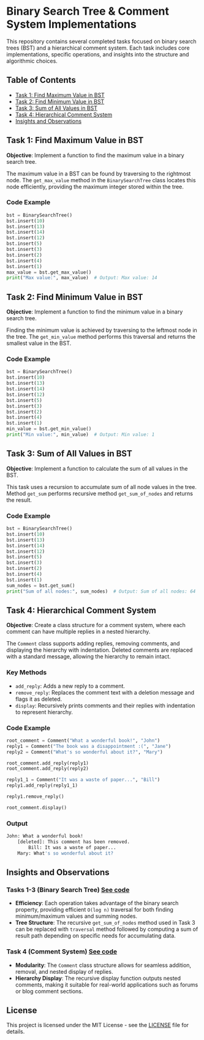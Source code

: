 # Binary Search Tree & Comment System Implementations

This repository contains several completed tasks focused on binary search trees (BST) and a hierarchical comment system. Each task includes core implementations, specific operations, and insights into the structure and algorithmic choices.

## Table of Contents

- [Task 1: Find Maximum Value in BST](#task-1-find-maximum-value-in-bst)
- [Task 2: Find Minimum Value in BST](#task-2-find-minimum-value-in-bst)
- [Task 3: Sum of All Values in BST](#task-3-sum-of-all-values-in-bst)
- [Task 4: Hierarchical Comment System](#task-4-hierarchical-comment-system)
- [Insights and Observations](#insights-and-observations)

## Task 1: Find Maximum Value in BST

**Objective**: Implement a function to find the maximum value in a binary search tree.

The maximum value in a BST can be found by traversing to the rightmost node. The `get_max_value` method in the `BinarySearchTree` class locates this node efficiently, providing the maximum integer stored within the tree.

### Code Example

```python
bst = BinarySearchTree()
bst.insert(10)
bst.insert(13)
bst.insert(14)
bst.insert(12)
bst.insert(5)
bst.insert(3)
bst.insert(2)
bst.insert(4)
bst.insert(1)
max_value = bst.get_max_value()
print("Max value:", max_value)  # Output: Max value: 14
```

## Task 2: Find Minimum Value in BST

**Objective**: Implement a function to find the minimum value in a binary search tree.

Finding the minimum value is achieved by traversing to the leftmost node in the tree. The `get_min_value` method performs this traversal and returns the smallest value in the BST.

### Code Example

```python
bst = BinarySearchTree()
bst.insert(10)
bst.insert(13)
bst.insert(14)
bst.insert(12)
bst.insert(5)
bst.insert(3)
bst.insert(2)
bst.insert(4)
bst.insert(1)
min_value = bst.get_min_value()
print("Min value:", min_value)  # Output: Min value: 1
```

## Task 3: Sum of All Values in BST

**Objective**: Implement a function to calculate the sum of all values in the BST.

This task uses a recursion to accumulate sum of all node values in the tree. Method `get_sum` performs recursive method `get_sum_of_nodes` and returns the result.

### Code Example

```python
bst = BinarySearchTree()
bst.insert(10)
bst.insert(13)
bst.insert(14)
bst.insert(12)
bst.insert(5)
bst.insert(3)
bst.insert(2)
bst.insert(4)
bst.insert(1)
sum_nodes = bst.get_sum()
print("Sum of all nodes:", sum_nodes)  # Output: Sum of all nodes: 64
```

## Task 4: Hierarchical Comment System

**Objective**: Create a class structure for a comment system, where each comment can have multiple replies in a nested hierarchy.

The `Comment` class supports adding replies, removing comments, and displaying the hierarchy with indentation. Deleted comments are replaced with a standard message, allowing the hierarchy to remain intact.

### Key Methods

- `add_reply`: Adds a new reply to a comment.
- `remove_reply`: Replaces the comment text with a deletion message and flags it as deleted.
- `display`: Recursively prints comments and their replies with indentation to represent hierarchy.

### Code Example

```python
root_comment = Comment("What a wonderful book!", "John")
reply1 = Comment("The book was a disappointment :(", "Jane")
reply2 = Comment("What's so wonderful about it?", "Mary")

root_comment.add_reply(reply1)
root_comment.add_reply(reply2)

reply1_1 = Comment("It was a waste of paper...", "Bill")
reply1.add_reply(reply1_1)

reply1.remove_reply()

root_comment.display()
```

### Output

```bash
John: What a wonderful book!
    [deleted]: This comment has been removed.
        Bill: It was a waste of paper...
    Mary: What's so wonderful about it?
```

## Insights and Observations

### Tasks 1-3 (Binary Search Tree) [See code](./bst_tree.py)

- **Efficiency**: Each operation takes advantage of the binary search property, providing efficient `O(log n)` traversal for both finding minimum/maximum values and summing nodes.
- **Tree Structure**: The recursive `get_sum_of_nodes` method used in Task 3 can be replaced with `traversal` method followed by computing a sum of result path depending on specific needs for accumulating data.

### Task 4 (Comment System) [See code](./comments.py)

- **Modularity**: The `Comment` class structure allows for seamless addition, removal, and nested display of replies.
- **Hierarchy Display**: The recursive display function outputs nested comments, making it suitable for real-world applications such as forums or blog comment sections.

## License

This project is licensed under the MIT License - see the [LICENSE](./LICENSE) file for details.
